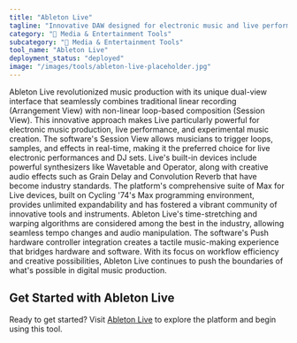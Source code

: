 ```yaml
---
title: "Ableton Live"
tagline: "Innovative DAW designed for electronic music and live performance"
category: "🎵 Media & Entertainment Tools"
subcategory: "🎵 Media & Entertainment Tools"
tool_name: "Ableton Live"
deployment_status: "deployed"
image: "/images/tools/ableton-live-placeholder.jpg"
---
```

Ableton Live revolutionized music production with its unique dual-view interface that seamlessly combines traditional linear recording (Arrangement View) with non-linear loop-based composition (Session View). This innovative approach makes Live particularly powerful for electronic music production, live performance, and experimental music creation. The software's Session View allows musicians to trigger loops, samples, and effects in real-time, making it the preferred choice for live electronic performances and DJ sets. Live's built-in devices include powerful synthesizers like Wavetable and Operator, along with creative audio effects such as Grain Delay and Convolution Reverb that have become industry standards. The platform's comprehensive suite of Max for Live devices, built on Cycling '74's Max programming environment, provides unlimited expandability and has fostered a vibrant community of innovative tools and instruments. Ableton Live's time-stretching and warping algorithms are considered among the best in the industry, allowing seamless tempo changes and audio manipulation. The software's Push hardware controller integration creates a tactile music-making experience that bridges hardware and software. With its focus on workflow efficiency and creative possibilities, Ableton Live continues to push the boundaries of what's possible in digital music production.

## Get Started with Ableton Live

Ready to get started? Visit [Ableton Live](https://www.ableton.com/live) to explore the platform and begin using this tool.

